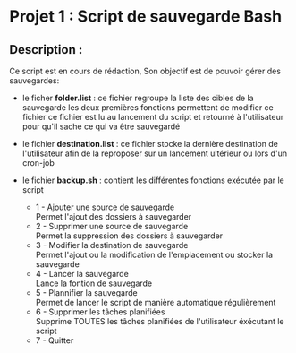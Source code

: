 # Projet 1 : Script de sauvegarde Bash

## Description :
Ce script est en cours de rédaction,
Son objectif est de pouvoir gérer des sauvegardes:
- le ficher **folder.list** :
    ce fichier regroupe la liste des cibles de la sauvegarde
    les deux premières fonctions permettent de modifier ce fichier
    ce fichier est lu au lancement du script et retourné à l'utilisateur pour qu'il sache ce qui va être sauvegardé
      
- le fichier **destination.list** :
    ce fichier stocke la dernière destination de l'utilisateur
    afin de la reproposer sur un lancement ultérieur ou lors d'un cron-job
       
- le fichier **backup.sh** :
    contient les différentes fonctions exécutée par le script
    - 1 - Ajouter une source de sauvegarde  
        Permet l'ajout des dossiers à sauvegarder
    - 2 - Supprimer une source de sauvegarde  
        Permet la suppression des dossiers à sauvegarder
    - 3 - Modifier la destination de sauvegarde  
        Permet l'ajout ou la modification de l'emplacement ou stocker la sauvegarde
    - 4 - Lancer la sauvegarde   
        Lance la fontion de sauvegarde
    - 5 - Plannifier la sauvegarde  
        Permet de lancer le script de manière automatique régulièrement
    - 6 - Supprimer les tâches planifiées  
        Supprime TOUTES les tâches planifiées de l'utilisateur éxécutant le script
    - 7 - Quitter
